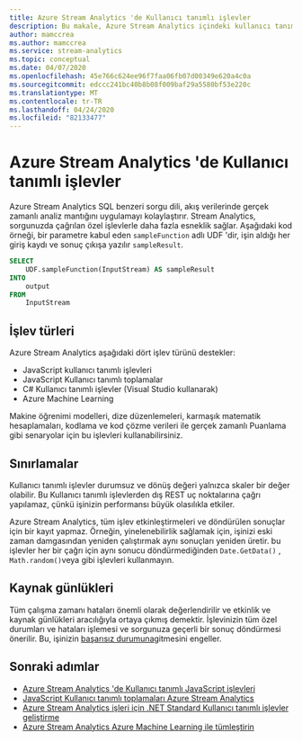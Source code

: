```yaml
---
title: Azure Stream Analytics 'de Kullanıcı tanımlı işlevler
description: Bu makale, Azure Stream Analytics içindeki kullanıcı tanımlı işlevlere genel bir bakış.
author: mamccrea
ms.author: mamccrea
ms.service: stream-analytics
ms.topic: conceptual
ms.date: 04/07/2020
ms.openlocfilehash: 45e766c624ee96f7faa06fb07d00349e620a4c0a
ms.sourcegitcommit: edccc241bc40b8b08f009baf29a5580bf53e220c
ms.translationtype: MT
ms.contentlocale: tr-TR
ms.lasthandoff: 04/24/2020
ms.locfileid: "82133477"
---
```

# <a name="user-defined-functions-in-azure-stream-analytics"></a>Azure Stream Analytics 'de Kullanıcı tanımlı işlevler

Azure Stream Analytics SQL benzeri sorgu dili, akış verilerinde gerçek zamanlı analiz mantığını uygulamayı kolaylaştırır. Stream Analytics, sorgunuzda çağrılan özel işlevlerle daha fazla esneklik sağlar. Aşağıdaki kod örneği, bir parametre kabul eden `sampleFunction` adlı UDF 'dir, işin aldığı her giriş kaydı ve sonuç çıkışa yazılır `sampleResult`.

```sql
SELECT 
    UDF.sampleFunction(InputStream) AS sampleResult 
INTO 
    output 
FROM 
    InputStream 
```

## <a name="types-of-functions"></a>İşlev türleri

Azure Stream Analytics aşağıdaki dört işlev türünü destekler: 

* JavaScript kullanıcı tanımlı işlevleri 
* JavaScript Kullanıcı tanımlı toplamalar 
* C# Kullanıcı tanımlı işlevler (Visual Studio kullanarak) 
* Azure Machine Learning 

Makine öğrenimi modelleri, dize düzenlemeleri, karmaşık matematik hesaplamaları, kodlama ve kod çözme verileri ile gerçek zamanlı Puanlama gibi senaryolar için bu işlevleri kullanabilirsiniz. 

## <a name="limitations"></a>Sınırlamalar

Kullanıcı tanımlı işlevler durumsuz ve dönüş değeri yalnızca skaler bir değer olabilir. Bu Kullanıcı tanımlı işlevlerden dış REST uç noktalarına çağrı yapılamaz, çünkü işinizin performansı büyük olasılıkla etkiler. 

Azure Stream Analytics, tüm işlev etkinleştirmeleri ve döndürülen sonuçlar için bir kayıt yapmaz. Örneğin, yinelenebilirlik sağlamak için, işinizi eski zaman damgasından yeniden çalıştırmak aynı sonuçları yeniden üretir. bu işlevler her bir çağrı için aynı sonucu döndürmediğinden `Date.GetData()` , `Math.random()`veya gibi işlevleri kullanmayın.  

## <a name="resource-logs"></a>Kaynak günlükleri

Tüm çalışma zamanı hataları önemli olarak değerlendirilir ve etkinlik ve kaynak günlükleri aracılığıyla ortaya çıkmış demektir. İşlevinizin tüm özel durumları ve hataları işlemesi ve sorgunuza geçerli bir sonuç döndürmesi önerilir. Bu, işinizin [başarısız durumuna](job-states.md)gitmesini engeller.  


## <a name="next-steps"></a>Sonraki adımlar

* [Azure Stream Analytics 'de Kullanıcı tanımlı JavaScript işlevleri](stream-analytics-javascript-user-defined-functions.md)
* [JavaScript Kullanıcı tanımlı toplamaları Azure Stream Analytics](stream-analytics-javascript-user-defined-aggregates.md)
* [Azure Stream Analytics işleri için .NET Standard Kullanıcı tanımlı işlevler geliştirme](stream-analytics-edge-csharp-udf-methods.md)
* [Azure Stream Analytics Azure Machine Learning ile tümleştirin](machine-learning-udf.md)

